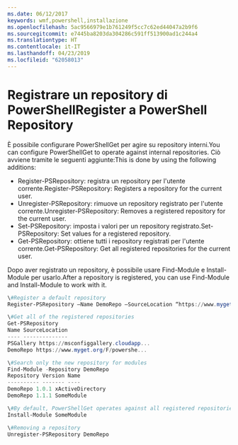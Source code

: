 ```yaml
---
ms.date: 06/12/2017
keywords: wmf,powershell,installazione
ms.openlocfilehash: 5ac9566979e1b761249f5cc7c62ed44047a2b9f6
ms.sourcegitcommit: e7445ba8203da304286c591ff513900ad1c244a4
ms.translationtype: HT
ms.contentlocale: it-IT
ms.lasthandoff: 04/23/2019
ms.locfileid: "62058013"
---
```

# <a name="register-a-powershell-repository"></a><span data-ttu-id="95c34-102">Registrare un repository di PowerShell</span><span class="sxs-lookup"><span data-stu-id="95c34-102">Register a PowerShell Repository</span></span>
<span data-ttu-id="95c34-103">È possibile configurare PowerShellGet per agire su repository interni.</span><span class="sxs-lookup"><span data-stu-id="95c34-103">You can configure PowerShellGet to operate against internal repositories.</span></span> <span data-ttu-id="95c34-104">Ciò avviene tramite le seguenti aggiunte:</span><span class="sxs-lookup"><span data-stu-id="95c34-104">This is done by using the following additions:</span></span>
- <span data-ttu-id="95c34-105">Register-PSRepository: registra un repository per l'utente corrente.</span><span class="sxs-lookup"><span data-stu-id="95c34-105">Register-PSRepository: Registers a repository for the current user.</span></span>
- <span data-ttu-id="95c34-106">Unregister-PSRepository: rimuove un repository registrato per l'utente corrente.</span><span class="sxs-lookup"><span data-stu-id="95c34-106">Unregister-PSRepository: Removes a registered repository for the current user.</span></span>
- <span data-ttu-id="95c34-107">Set-PSRepository: imposta i valori per un repository registrato.</span><span class="sxs-lookup"><span data-stu-id="95c34-107">Set-PSRepository: Set values for a registered repository.</span></span>
- <span data-ttu-id="95c34-108">Get-PSRepository: ottiene tutti i repository registrati per l'utente corrente.</span><span class="sxs-lookup"><span data-stu-id="95c34-108">Get-PSRepository: Get all registered repositories for the current user.</span></span>

<span data-ttu-id="95c34-109">Dopo aver registrato un repository, è possibile usare Find-Module e Install-Module per usarlo.</span><span class="sxs-lookup"><span data-stu-id="95c34-109">After a repository is registered, you can use Find-Module and Install-Module to work with it.</span></span>

```powershell
\#Register a default repository
Register-PSRepository –Name DemoRepo –SourceLocation “https://www.myget.org/F/powershellgetdemo/api/v2” –PublishLocation “<https://www.myget.org/F/powershellgetdemo/api/v2>/package” –InstallationPolicy –Trusted

\#Get all of the registered repositories
Get-PSRepository
Name SourceLocation
---- --------------
PSGallery https://msconfiggallery.cloudapp...
DemoRepo https://www.myget.org/F/powershe...

\#Search only the new repository for modules
Find-Module -Repository DemoRepo
Repository Version Name
---------- ------- ----
DemoRepo 1.0.1 xActiveDirectory
DemoRepo 1.1.1 SomeModule

\#By default, PowerShellGet operates against all registered repositories when none is specified. In this example, the “SomeModule” module is installed from the DemoRepo.
Install-Module SomeModule

\#Removing a repository
Unregister-PSRepository DemoRepo
```
